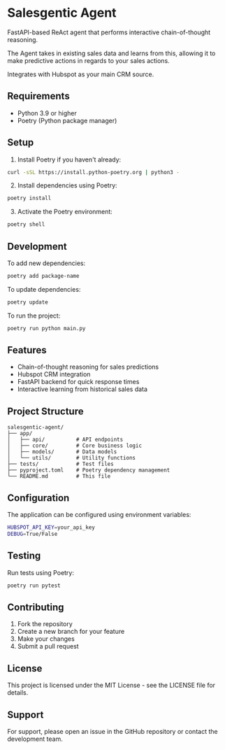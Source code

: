 # Salesgentic Agent

FastAPI-based ReAct agent that performs interactive chain-of-thought reasoning.

The Agent takes in existing sales data and learns from this, allowing it to make
predictive actions in regards to your sales actions.

Integrates with Hubspot as your main CRM source.

## Requirements

- Python 3.9 or higher
- Poetry (Python package manager)

## Setup

1. Install Poetry if you haven't already:
```bash
curl -sSL https://install.python-poetry.org | python3 -
```

2. Install dependencies using Poetry:
```bash
poetry install
```

3. Activate the Poetry environment:
```bash
poetry shell
```

## Development

To add new dependencies:
```bash
poetry add package-name
```

To update dependencies:
```bash
poetry update
```

To run the project:
```bash
poetry run python main.py
```

## Features

- Chain-of-thought reasoning for sales predictions
- Hubspot CRM integration
- FastAPI backend for quick response times
- Interactive learning from historical sales data

## Project Structure

```
salesgentic-agent/
├── app/
│   ├── api/          # API endpoints
│   ├── core/         # Core business logic
│   ├── models/       # Data models
│   └── utils/        # Utility functions
├── tests/            # Test files
├── pyproject.toml    # Poetry dependency management
└── README.md         # This file
```

## Configuration

The application can be configured using environment variables:

```bash
HUBSPOT_API_KEY=your_api_key
DEBUG=True/False
```

## Testing

Run tests using Poetry:

```bash
poetry run pytest
```

## Contributing

1. Fork the repository
2. Create a new branch for your feature
3. Make your changes
4. Submit a pull request

## License

This project is licensed under the MIT License - see the LICENSE file for details.

## Support

For support, please open an issue in the GitHub repository or contact the development team.